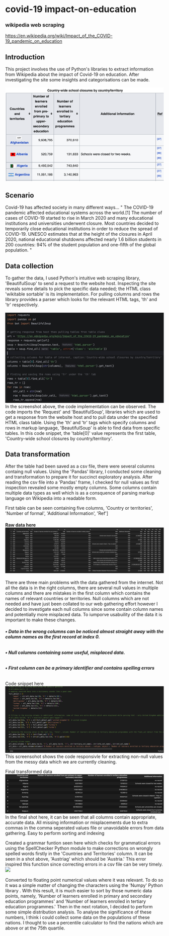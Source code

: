 # covid-19 impact-on-education
### wikipedia web scraping

https://en.wikipedia.org/wiki/Impact_of_the_COVID-19_pandemic_on_education

<h2>Introduction</h2>
This project involves the use of Python's libraries to extract information from Wikipedia about the impact of Covid-19 on education. After investigating the site some insights and categorisations can be made.
<br> <br>
<img src="assets/wikipedia_shot.png">
<h2>Scenario</h2>
Covid-19 has affected society in many different ways...
" The COVID-19 pandemic affected educational systems across the world.[1] The number of cases of COVID-19 started to rise in March 2020 and many educational institutions and universities underwent closure. Most countries decided to temporarily close educational institutions in order to reduce the spread of COVID-19. UNESCO estimates that at the height of the closures in April 2020, national educational shutdowns affected nearly 1.6 billion students in 200 countries: 94% of the student population and one-fifth of the global population. "

<h2>Data collection</h2>
To gather the data, I used Python's intuitive web scraping library, 'BeautifulSoup' to send a request to the website host. Inspecting the site reveals some details to pick the specific data needed; the HTML class 'wikitable sortable' is its implementation. For pulling columns and rows the library provides a parser which looks for the relevant HTML tags, 'th' and 'tr' respectively. 
<br>
<br>
<img src="assets/soup_script_!.jpg">
In the screenshot above, the code implementation can be observed. The code imports the 'Request' and 'BeautifulSoup', libraries which are used to get a response from the website host and to pull data under the specified HTML class table. Using the 'th' and 'tr' tags which specify columns and rows in markup language, 'BeautifulSoup' is able to find data from specific tables. In this code snippet, the 'table[0]' value represents the first table, 'Country-wide school closures by country/territory'.


<h2>Data transformation</h2>
After the table had been saved as a csv file, there were several columns containg null values. Using the 'Pandas' library, I conducted some cleaning and transformation to prepare it for succinct exploratory analysis. After reading the csv file into a 'Pandas' frame, I checked for null values as first inspection revealed some mostly empty columns. Some columns contain multiple data types as well which is as a consquence of parsing markup language on Wikipedia into a readable form.

First table can be seen containing five columns, 'Country or territories', 'Number of formal', 'Additional Information', 'Ref']

<h4> Raw data here <img src='assets/raw_data.png'> </h4> 

There are three main problems with the data gathered from the internet. Not all the data is in the right columns, there are several null values in multiple columns and there are mistakes in the first column which contains the names of relevant countries or territories. 
Null columns which are not needed and have just been collated to our web gathering effort however I decided to investigate each null columns since some contain column names and potentially more misplaced data. To iumporve usabuility of the data it is important to make these changes. 

<h6><b>&bull; Data in the wrong columns can be noticed almost straight away with the column names as the first record at index 0. </b></h6>
<h6><b>&bull; Null columns containing some useful, misplaced data. </b></h6>
<h6><b>&bull; First column can be a primary identifier and contains spelling errors </b></h6>

Code snippet here <img src='assets/missing_details_script.png'>
This screensohot shows the code responsivle for extracting non-null values from the messy data which we are currently cleaning. 

Final transformed data <img src="assets/clean_data_out.png">
In the final shot here, it can be seen that all columns contain appropriate, accurate data. 
All missing information or misplacements due to extra commas in the comma seperated values file or unavoidable errors from data gathering. 
Easy to perform sorting and indexing 

Created a grammar funtion seen here which checks for grammatical errors using the SpellChecker Python module to make corrections on wrongly spelled words firstly in the 'Countries and Territories' column. It can be seen in a shot above, 'Austriag' which should be 'Austria.' This error inspired this function since correcting errors in a csv file can be very timely. 
<img src='assets/grammarly_function'>

Converted to floating point numerical values where it was relevant. To do so it was a simple matter of changing the characters using the 'Numpy' Python library . With this result, it is much easier to sort by those numeric data points, namely, 'Number of learners enrolled in primary and secondary education programmes' and 'Number of learners enrolled in tertiary education programmes.' 
Then in the next rotation, I decided to perform some simple distribution analysis. To analyse the significance of these numbers, I think i could collect some data on the populations of these nations. 
I thought to use a percentile calculator to find the nations which are above or at the 75th quartile.




